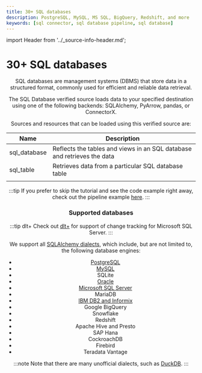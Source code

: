 ```yaml
---
title: 30+ SQL databases
description: PostgreSQL, MySQL, MS SQL, BigQuery, Redshift, and more
keywords: [sql connector, sql database pipeline, sql database]
---
```

import Header from '../_source-info-header.md';

# 30+ SQL databases

<Header/>

SQL databases are management systems (DBMS) that store data in a structured format, commonly used for efficient and reliable data retrieval.

The SQL Database verified source loads data to your specified destination using one of the following backends: SQLAlchemy, PyArrow, pandas, or ConnectorX.

Sources and resources that can be loaded using this verified source are:

| Name         | Description                                                          |
| ------------ | -------------------------------------------------------------------- |
| sql_database | Reflects the tables and views in an SQL database and retrieves the data |
| sql_table    | Retrieves data from a particular SQL database table                  |
|              |                                                                      |

:::tip
If you prefer to skip the tutorial and see the code example right away, check out the pipeline example [here](https://github.com/dlt-hub/verified-sources/blob/master/sources/sql_database_pipeline.py).
:::

### Supported databases

:::tip dlt+
Check out [dlt+](../../../plus/ecosystem/ms-sql.md) for support of change tracking for Microsoft SQL Server.
:::

We support all [SQLAlchemy dialects](https://docs.sqlalchemy.org/en/20/dialects/), which include, but are not limited to, the following database engines:


* [PostgreSQL](./troubleshooting#postgres--mssql)
* [MySQL](./troubleshooting#mysql)
* SQLite
* [Oracle](./troubleshooting#oracle)
* [Microsoft SQL Server](./troubleshooting#postgres--mssql)
* MariaDB
* [IBM DB2 and Informix](./troubleshooting#db2)
* Google BigQuery
* Snowflake
* Redshift
* Apache Hive and Presto
* SAP Hana
* CockroachDB
* Firebird
* Teradata Vantage

:::note
Note that there are many unofficial dialects, such as [DuckDB](https://duckdb.org/).
:::

